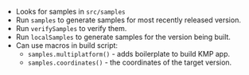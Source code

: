
- Looks for samples in `src/samples`
- Run `samples` to generate samples for most recently released version.
- Run `verifySamples` to verify them.
- Run `localSamples` to generate samples for the version being built.
- Can use macros in build script:
  - `samples.multiplatform()` - adds boilerplate to build KMP app.
  - `samples.coordinates()` - the coordinates of the target version.
